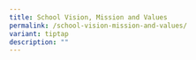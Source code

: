 ```yaml
---
title: School Vision, Mission and Values
permalink: /school-vision-mission-and-values/
variant: tiptap
description: ""
---
```

